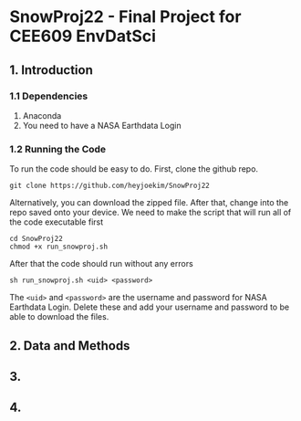 # SnowProj22 - Final Project for CEE609 EnvDatSci
## 1. Introduction
### 1.1 Dependencies
1. Anaconda
2. You need to have a NASA Earthdata Login
### 1.2 Running the Code
To run the code should be easy to do. First, clone the github repo.
```
git clone https://github.com/heyjoekim/SnowProj22
```
Alternatively, you can download the zipped file. After that, change into the repo saved onto your device. We need to make the script that will run all of the code executable first
```
cd SnowProj22
chmod +x run_snowproj.sh
```
After that the code should run without any errors
```
sh run_snowproj.sh <uid> <password>
```
The `<uid>` and `<password>` are the username and password for NASA Earthdata Login. Delete these and add your username and password to be able to download the files.
  
## 2. Data and Methods
## 3. 
## 4.
